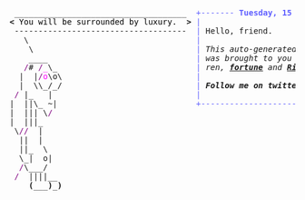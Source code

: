 <pre style="font-family:Menlo,'DejaVu Sans Mono',consolas,'Courier New',monospace"> ____________________________________  <span style="color: #5f5fff; text-decoration-color: #5f5fff">+------- </span><span style="color: #5f5fff; text-decoration-color: #5f5fff; font-weight: bold">Tuesday, 15 June 2021</span><span style="color: #5f5fff; text-decoration-color: #5f5fff"> --------+</span> <a href="https://www.informatik.uni-leipzig.de/~akiki/">Christopher Akiki</a>                
<span style="font-weight: bold">&lt;</span><span style="color: #000000; text-decoration-color: #000000"> You will be surrounded by luxury.  </span><span style="font-weight: bold">&gt;</span> <span style="color: #5f5fff; text-decoration-color: #5f5fff">|</span>                                      <span style="color: #5f5fff; text-decoration-color: #5f5fff">|</span> ┣━━ Interests                    
 ------------------------------------  <span style="color: #5f5fff; text-decoration-color: #5f5fff">|</span> Hello, friend.                       <span style="color: #5f5fff; text-decoration-color: #5f5fff">|</span> ┃   ┣━━ My cat                   
   \                                   <span style="color: #5f5fff; text-decoration-color: #5f5fff">|</span>                                      <span style="color: #5f5fff; text-decoration-color: #5f5fff">|</span> ┃   ┣━━ Representation Learning  
    \                                  <span style="color: #5f5fff; text-decoration-color: #5f5fff">|</span> <span style="font-style: italic">This auto-generated message panel </span>   <span style="color: #5f5fff; text-decoration-color: #5f5fff">|</span> ┃   ┣━━ Language Generation      
    ____                               <span style="color: #5f5fff; text-decoration-color: #5f5fff">|</span> <span style="font-style: italic">was brought to you by the </span><span style="font-weight: bold; font-style: italic"><a href="https://en.wikipedia.org/wiki/Cowsay">cowsay</a></span><span style="font-style: italic"> </span>    <span style="color: #5f5fff; text-decoration-color: #5f5fff">|</span> ┃   ┣━━ Text Mining              
   <span style="color: #800080; text-decoration-color: #800080">/</span># <span style="color: #800080; text-decoration-color: #800080">/</span><span style="color: #ff00ff; text-decoration-color: #ff00ff">_</span>\_                             <span style="color: #5f5fff; text-decoration-color: #5f5fff">|</span> <span style="font-style: italic">ren, </span><span style="font-weight: bold; font-style: italic"><a href="https://en.wikipedia.org/wiki/Fortune_(Unix)">fortune</a></span><span style="font-style: italic"> and </span><span style="font-weight: bold; font-style: italic"><a href="https://github.com/willmcgugan/rich">Rich</a></span><span style="font-style: italic">. </span>              <span style="color: #5f5fff; text-decoration-color: #5f5fff">|</span> ┃   ┗━━ Dataset Creation         
  |  |<span style="color: #800080; text-decoration-color: #800080">/</span><span style="color: #ff00ff; text-decoration-color: #ff00ff">o</span>\o\                            <span style="color: #5f5fff; text-decoration-color: #5f5fff">|</span>                                      <span style="color: #5f5fff; text-decoration-color: #5f5fff">|</span> ┣━━ Past Lives                   
  |  \\_/_/                            <span style="color: #5f5fff; text-decoration-color: #5f5fff">|</span> <span style="font-weight: bold; font-style: italic">Follow me on twitter: </span><span style="font-weight: bold; font-style: italic"><a href="https://twitter.com/christopher">@christopher</a></span>   <span style="color: #5f5fff; text-decoration-color: #5f5fff">|</span> ┃   ┣━━ Sociocultural antropology
 <span style="color: #800080; text-decoration-color: #800080">/</span> |_   |                              <span style="color: #5f5fff; text-decoration-color: #5f5fff">|</span>                                      <span style="color: #5f5fff; text-decoration-color: #5f5fff">|</span> ┃   ┗━━ Network Engineering      
|  ||\_ ~|                             <span style="color: #5f5fff; text-decoration-color: #5f5fff">+--------------------------------------+</span> ┗━━ Current Location             
|  ||| \<span style="color: #800080; text-decoration-color: #800080">/</span>                                                                           ┗━━ Leipzig, Germany         
|  |||_                                                                                                          
 \<span style="color: #800080; text-decoration-color: #800080">//</span>  |                                                                                                          
  ||  |                                                                                                          
  ||_  \                                                                                                         
  \_|  o|                                                                                                        
  <span style="color: #800080; text-decoration-color: #800080">/</span>\___/                                                                                                         
 <span style="color: #800080; text-decoration-color: #800080">/</span>  ||||__                                                                                                       
    <span style="font-weight: bold">(</span>___<span style="font-weight: bold">)</span>_<span style="font-weight: bold">)</span>                                                                                                      
                                                                                                                 
</pre>

